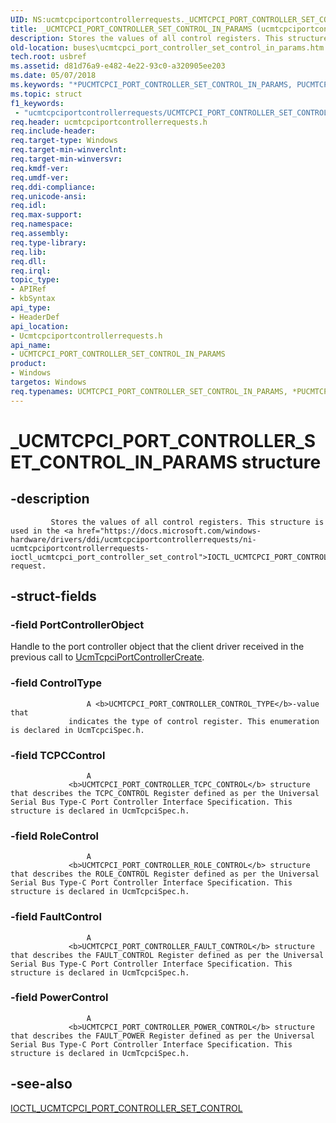 ```yaml
---
UID: NS:ucmtcpciportcontrollerrequests._UCMTCPCI_PORT_CONTROLLER_SET_CONTROL_IN_PARAMS
title: _UCMTCPCI_PORT_CONTROLLER_SET_CONTROL_IN_PARAMS (ucmtcpciportcontrollerrequests.h)
description: Stores the values of all control registers. This structure is used in the IOCTL_UCMTCPCI_PORT_CONTROLLER_SET_CONTROL request.
old-location: buses\ucmtcpci_port_controller_set_control_in_params.htm
tech.root: usbref
ms.assetid: d81d76a9-e482-4e22-93c0-a320905ee203
ms.date: 05/07/2018
ms.keywords: "*PUCMTCPCI_PORT_CONTROLLER_SET_CONTROL_IN_PARAMS, PUCMTCPCI_PORT_CONTROLLER_SET_CONTROL_IN_PARAMS, PUCMTCPCI_PORT_CONTROLLER_SET_CONTROL_IN_PARAMS structure pointer [Buses], UCMTCPCI_PORT_CONTROLLER_SET_CONTROL_IN_PARAMS, UCMTCPCI_PORT_CONTROLLER_SET_CONTROL_IN_PARAMS structure [Buses], _UCMTCPCI_PORT_CONTROLLER_SET_CONTROL_IN_PARAMS, buses.ucmtcpci_port_controller_set_control_in_params, ucmtcpciportcontrollerrequests/PUCMTCPCI_PORT_CONTROLLER_SET_CONTROL_IN_PARAMS, ucmtcpciportcontrollerrequests/UCMTCPCI_PORT_CONTROLLER_SET_CONTROL_IN_PARAMS"
ms.topic: struct
f1_keywords:
 - "ucmtcpciportcontrollerrequests/UCMTCPCI_PORT_CONTROLLER_SET_CONTROL_IN_PARAMS"
req.header: ucmtcpciportcontrollerrequests.h
req.include-header: 
req.target-type: Windows
req.target-min-winverclnt: 
req.target-min-winversvr: 
req.kmdf-ver: 
req.umdf-ver: 
req.ddi-compliance: 
req.unicode-ansi: 
req.idl: 
req.max-support: 
req.namespace: 
req.assembly: 
req.type-library: 
req.lib: 
req.dll: 
req.irql: 
topic_type:
- APIRef
- kbSyntax
api_type:
- HeaderDef
api_location:
- Ucmtcpciportcontrollerrequests.h
api_name:
- UCMTCPCI_PORT_CONTROLLER_SET_CONTROL_IN_PARAMS
product:
- Windows
targetos: Windows
req.typenames: UCMTCPCI_PORT_CONTROLLER_SET_CONTROL_IN_PARAMS, *PUCMTCPCI_PORT_CONTROLLER_SET_CONTROL_IN_PARAMS
---
```


# _UCMTCPCI_PORT_CONTROLLER_SET_CONTROL_IN_PARAMS structure


## -description



             Stores the values of all control registers. This structure is used in the <a href="https://docs.microsoft.com/windows-hardware/drivers/ddi/ucmtcpciportcontrollerrequests/ni-ucmtcpciportcontrollerrequests-ioctl_ucmtcpci_port_controller_set_control">IOCTL_UCMTCPCI_PORT_CONTROLLER_SET_CONTROL</a> request.


## -struct-fields




### -field PortControllerObject

Handle to the port controller object that the client driver received in the previous call to <a href="https://docs.microsoft.com/windows-hardware/drivers/ddi/ucmtcpciportcontroller/nf-ucmtcpciportcontroller-ucmtcpciportcontrollercreate">UcmTcpciPortControllerCreate</a>.


### -field ControlType


                     A <b>UCMTCPCI_PORT_CONTROLLER_CONTROL_TYPE</b>-value that 
                 indicates the type of control register. This enumeration is declared in UcmTcpciSpec.h.


### -field TCPCControl


                     A 
                 <b>UCMTCPCI_PORT_CONTROLLER_TCPC_CONTROL</b> structure that describes the TCPC_CONTROL Register defined as per the Universal Serial Bus Type-C Port Controller Interface Specification. This structure is declared in UcmTcpciSpec.h.


### -field RoleControl


                     A 
                 <b>UCMTCPCI_PORT_CONTROLLER_ROLE_CONTROL</b> structure that describes the ROLE_CONTROL Register defined as per the Universal Serial Bus Type-C Port Controller Interface Specification. This structure is declared in UcmTcpciSpec.h.


### -field FaultControl


                     A 
                 <b>UCMTCPCI_PORT_CONTROLLER_FAULT_CONTROL</b> structure that describes the FAULT_CONTROL Register defined as per the Universal Serial Bus Type-C Port Controller Interface Specification. This structure is declared in UcmTcpciSpec.h.


### -field PowerControl


                     A 
                 <b>UCMTCPCI_PORT_CONTROLLER_POWER_CONTROL</b> structure that describes the FAULT_POWER Register defined as per the Universal Serial Bus Type-C Port Controller Interface Specification. This structure is declared in UcmTcpciSpec.h.


## -see-also




<a href="https://docs.microsoft.com/windows-hardware/drivers/ddi/ucmtcpciportcontrollerrequests/ni-ucmtcpciportcontrollerrequests-ioctl_ucmtcpci_port_controller_set_control">IOCTL_UCMTCPCI_PORT_CONTROLLER_SET_CONTROL</a>
 

 

